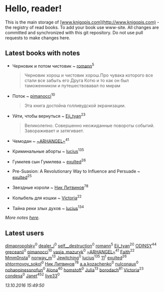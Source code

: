# Hello, reader!
This is the main storage of [www.knigopis.com](http://www.knigopis.com) - the registry of read books.
To add your book use www-site. All changes are committed and synchronized with this git repository.
Do not use pull requests to make changes here.


## Latest books with notes
* Черновик и потом чистовик ~ [romann](users/102/10205442182733690-facebook)<sup>5</sup>
    > Черновик хорош и чистовик хорош.Про чувака которого все стали все забыть его Друга Котю и то как он был таможенником и путешествовавал по мирам

* Поток ~ [pimanocci](users/117/117124011531379579265-google)<sup>10</sup>
    > Эта книга достойна голливудской экранизации.

* Уйти, чтобы вернуться ~ [Eji_tyan](users/235/2352103981-twitter)<sup>23</sup>
    > Великолепно. Совершенно неожиданные повороты событий. Завораживает и затягивает.

* Чемодан ~ [~ARHANGEL~](users/642/64251996-vkontakte)<sup>41</sup>

* Криминальные аборты ~ [lucius](users/838/83820536-yandex)<sup>135</sup>

* Гумилев сын Гумилева ~ [exulted](users/100/100599204551896265722-google)<sup>26</sup>

* Pre-Suasion: A Revolutionary Way to Influence and Persuade ~ [exulted](users/100/100599204551896265722-google)<sup>25</sup>

* Звездные короли ~ [Ник Литвинов](users/lec/leczQ3Eya3-linkedin)<sup>78</sup>

* Колыбель для кошки ~ [Victoria](users/113/113794223924688167852-google)<sup>22</sup>

* Тайна реки злых духов ~ [lucius](users/838/83820536-yandex)<sup>134</sup>


_More notes [here](latest_books_with_notes.md)._


## Latest users
[dimapropolsky](users/211/21138193-vkontakte)<sup>0</sup> 
[dealer_i](users/357/357634987-vkontakte)<sup>0</sup> 
[self__destruction](users/152/152397152-vkontakte)<sup>0</sup> 
[romann](users/102/10205442182733690-facebook)<sup>5</sup> 
[Eji_tyan](users/235/2352103981-twitter)<sup>20</sup> 
[ODINSY](users/100/100978570902186865324-google)<sup>44</sup> 
[greceanii](users/100/100977482311394113587-google)<sup>0</sup> 
[pimanocci](users/117/117124011531379579265-google)<sup>10</sup> 
[vasja_mazuryk](users/174/17439471-vkontakte)<sup>0</sup> 
[~ARHANGEL~](users/642/64251996-vkontakte)<sup>41</sup> 
[Faith](users/112/112366191289808901180-google)<sup>22</sup> 
[Mmm0nsta](users/920/920784524722527-facebook)<sup>0</sup> 
[norway_m](users/834/8345201-vkontakte)<sup>13</sup> 
[Jewitching](users/112/112836796681023425757-google)<sup>0</sup> 
[lucius](users/838/83820536-yandex)<sup>135</sup> 
[11](users/111/111395744915142981290-googleplus)<sup>1</sup> 
[exulted](users/100/100599204551896265722-google)<sup>26</sup> 
[shtormovoy_sokol](users/114/11424536-vkontakte)<sup>0</sup> 
[Ник Литвинов](users/lec/leczQ3Eya3-linkedin)<sup>78</sup> 
[a.a.kozachenko](users/140/140263334-vkontakte)<sup>0</sup> 
[nulconaux](users/115/115901029459192115068-google)<sup>0</sup> 
[nohappinessnofun](users/380/380085691-vkontakte)<sup>0</sup> 
[Alona](users/320/320700111602997-facebook)<sup>40</sup> 
[homstoft](users/145/145853238-vkontakte)<sup>0</sup> 
[Julia](users/556/55688208-vkontakte)<sup>13</sup> 
[borodach](users/157/15706320-vkontakte)<sup>81</sup> 
[Victoria](users/113/113794223924688167852-google)<sup>23</sup> 
[condesa](users/131/13128526-vkontakte)<sup>0</sup> 
[Janet](users/205/20565064-vkontakte)<sup>452</sup> 
[live33](users/388/38871174-vkontakte)<sup>0</sup> 


_13.10.2016 15:49:50_
